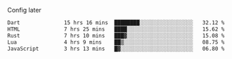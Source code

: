 <!-- ## Hi there 👋 -->
Config later

<!--
**rickrck/rickrck** is a ✨ _special_ ✨ repository because its `README.md` (this file) appears on your GitHub profile.

Here are some ideas to get you started:

- 🔭 I’m currently working on ...
- 🌱 I’m currently learning ...
- 👯 I’m looking to collaborate on ...
- 🤔 I’m looking for help with ...
- 💬 Ask me about ...
- 📫 How to reach me: ...
- 😄 Pronouns: ...
- ⚡ Fun fact: ...
-->

<!--START_SECTION:waka-->

```txt
Dart              15 hrs 16 mins  ████████░░░░░░░░░░░░░░░░░   32.12 %
HTML              7 hrs 25 mins   ████░░░░░░░░░░░░░░░░░░░░░   15.62 %
Rust              7 hrs 10 mins   ███▓░░░░░░░░░░░░░░░░░░░░░   15.08 %
Lua               4 hrs 9 mins    ██▒░░░░░░░░░░░░░░░░░░░░░░   08.75 %
JavaScript        3 hrs 13 mins   █▓░░░░░░░░░░░░░░░░░░░░░░░   06.80 %
```

<!--END_SECTION:waka-->
